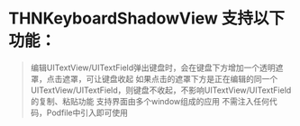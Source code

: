 # THNKeyboardShadowView 支持以下功能：
> 编辑UITextView/UITextField弹出键盘时，会在键盘下方增加一个透明遮罩，点击遮罩，可让键盘收起
> 如果点击的遮罩下方是正在编辑的同一个UITextView/UITextField，则键盘不收起，不影响UITextView/UITextField的复制、粘贴功能
> 支持界面由多个window组成的应用
> 不需注入任何代码，Podfile中引入即可使用

